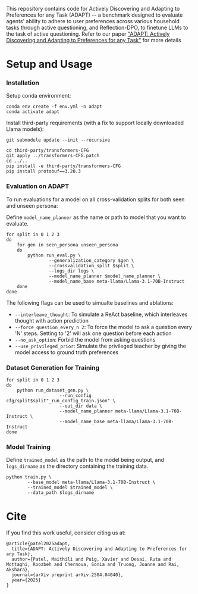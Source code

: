 
This repository contains code for Actively Discovering and Adapting to Preferences for any Task (ADAPT) -- a benchmark designed to evaluate agents' ability to adhere to user preferences across various household tasks through active questioning, and Reflection-DPO, to finetune LLMs to the task of active questioning. Refer to our paper ["ADAPT: Actively Discovering and Adapting to Preferences for any Task"](https://arxiv.org/abs/2504.04040) for more details


# Setup and Usage

### Installation

Setup conda environment:

```
conda env create -f env.yml -n adapt
conda activate adapt
```

Install third-party requirements (with a fix to support locally downloaded Llama models):

```
git submodule update --init --recursive

cd third-party/transformers-CFG
git apply ../transformers-CFG.patch
cd ../..
pip install -e third-party/transformers-CFG
pip install protobuf==3.20.3
```


### Evaluation on ADAPT

To run evaluations for a model on all cross-validation splits for both seen and unseen persona:

Define `model_name_planner` as the name or path to model that you want to evaluate.

```
for split in 0 1 2 3
do
    for gen in seen_persona unseen_persona
    do
        python run_eval.py \
                --generalization_category $gen \
                --crossvalidation_split $split \
                --logs_dir logs \
                --model_name_planner $model_name_planner \
                --model_name_base meta-llama/Llama-3.1-70B-Instruct
    done
done
```

The following flags can be used to simualte baselines and ablations:
- `--interleave_thought`: To simulate a ReAct baseline, which interleaves thought with action prediction
- `--force_question_every_n 2`: To force the model to ask a question every 'N' steps. Setting to '2' will ask one question before each action
- `--no_ask_option`: Forbid the model from asking questions
- `--use_privileged_prior`: Simulate the privileged teacher by giving the model access to ground truth preferences


### Dataset Generation for Training

```
for split in 0 1 2 3
do
    python run_dataset_gen.py \
                    --run_config cfg/split$split"_run_config_train.json" \
                    --out_dir data \
                    --model_name_planner meta-llama/Llama-3.1-70B-Instruct \
                    --model_name_base meta-llama/Llama-3.1-70B-Instruct
done
```

### Model Training

Define `trained_model` as the path to the model being output, and `logs_dirname` as the directory containing the training data.

```
python train.py \
        --base_model meta-llama/Llama-3.1-70B-Instruct \
        --trained_model $trained_model \
        --data_path $logs_dirname
```


# Cite

If you find this work useful, consider citing us at:

```
@article{patel2025adapt,
  title={ADAPT: Actively Discovering and Adapting to Preferences for any Task},
  author={Patel, Maithili and Puig, Xavier and Desai, Ruta and Mottaghi, Roozbeh and Chernova, Sonia and Truong, Joanne and Rai, Akshara},
  journal={arXiv preprint arXiv:2504.04040},
  year={2025}
}
```
